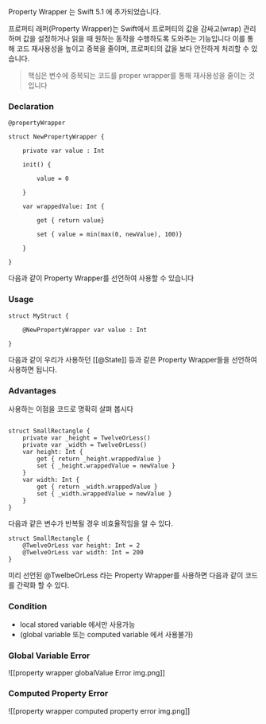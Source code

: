   
Property Wrapper 는 Swift 5.1 에 추가되었습니다.

프로퍼티 래퍼(Property Wrapper)는 Swift에서 프로퍼티의 값을 감싸고(wrap) 관리하며
값을 설정하거나 읽을 때 원하는 동작을 수행하도록 도와주는 기능입니다
이를 통해 코드 재사용성을 높이고 중복을 줄이며, 프로퍼티의 값을 보다 안전하게 처리할 수 있습니다.

> 핵심은 변수에 중복되는 코드를 proper wrapper를 통해 재사용성을 줄이는 것입니다

### Declaration
```
@propertyWrapper

struct NewPropertyWrapper {

    private var value : Int

    init() {

        value = 0

    }

    var wrappedValue: Int {

        get { return value}

        set { value = min(max(0, newValue), 100)}

    }

}
```
다음과 같이 Property Wrapper를 선언하여 사용할 수 있습니다

### Usage
```
struct MyStruct {

    @NewPropertyWrapper var value : Int

}
```

다음과 같이 우리가 사용하던 [[@State]] 등과 같은 Property Wrapper들을 선언하여 사용하면 됩니다.

### Advantages

사용하는 이점을 코드로 명확히 살펴 봅시다
```

struct SmallRectangle {
    private var _height = TwelveOrLess()
    private var _width = TwelveOrLess()
    var height: Int {
        get { return _height.wrappedValue }
        set { _height.wrappedValue = newValue }
    }
    var width: Int {
        get { return _width.wrappedValue }
        set { _width.wrappedValue = newValue }
    }
}
```

다음과 같은 변수가 반복될 경우 비효율적임을 알 수 있다.
```
struct SmallRectangle {
    @TwelveOrLess var height: Int = 2
    @TwelveOrLess var width: Int = 200
}
```

미리 선언된 @TwelbeOrLess 라는 Property Wrapper를 사용하면 다음과 같이 코드를 간략화 할 수 있다.
### Condition
- local stored variable 에서만 사용가능
- (global variable 또는 computed variable 에서 사용불가)

### Global Variable Error

![[property wrapper globalValue Error img.png]]

### Computed Property Error

![[property wrapper computed property error img.png]]

